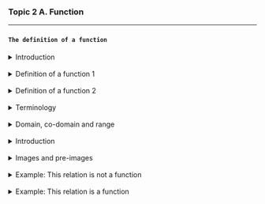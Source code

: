 ### Topic 2 A. Function

---

#### `The definition of a function`

<details>
  <summary>Introduction</summary>
  
A function is a relation that assigns exactly one output to each input from a given set.

The concept of a funciton is a central to computer programming.

Most of what a programmer writes consists of "functions" that do parts of the work of the program.

</details>

<br/>

<details>
  <summary>Definition of a function 1</summary>
  
<img src="./definition of a function.png" width="300px"/>

This function takes an element of the set 1 and maps it to an element of the set 2

</details>

<br/>

<details>
  <summary>Definition of a function 2</summary>
  
`Definition`: A function `f` from a set `A` to a set `B` is an assignement of exactly one element of `B` to each element of `A`.

If f is a fucntion from A to B we write:
    
    `f: A -> B`

This can be read as `f maps A to B`


The expression

`x ∈ A: x ↦ f(x) = y where y ∈ B`

is read as: "For each element x in set A , x is mapped to f(x) = y, where y is in set B"

Breakdown:

- x ∈ A: "x is an element of set A" (the domain)
- x → f(x): "x is mapped to f(x)"
- f(x) = y: "the output of the function f at x is y"
- y ∈ B: "y belongs to set B" (the codomain)

</details>

<br/>

<details>
  <summary>Terminology</summary>
  
Given a function: `f: A -> B` 

`x ∈ A -> f(x) = y ∈ B`

A is the set of inputs and is called the domain of f. We write $D_f$ = A .
B is the set containing the outputs and is called the co-domain of f. We 
write co-$D_f$ = B.

The set of outputs is called the range of f and it is written as $R_f$.

y is called the image of x, whereas x is called the pre-image of y.
We write `f(x) = y`

</details>

<br/>

<details>
  <summary>Domain, co-domain and range</summary>

  <br/>
  
<img src="./domain, co-domain.png" width="400px"/>

<br/>

Domain: $D_f$ = A = {on, sea, land, sky}

Co-domain: Co-$D_f$ = B = {1,2,3,4,5,6}

Range: $R_f$ = {2,3,4}

</details>

<br />

<details>
  <summary>Introduction</summary>
  
A function is a relation that assigns exactly one output to each input from a given set.

The concept of a funciton is a central to computer programming.

Most of what a programmer writes consists of "functions" that do parts of the work of the program.

</details>

<br/>

<details>
  <summary>Images and pre-images</summary>

  <br/>
  
<img src="./images.png" width="600px"/>

</details>

<br/>

<details>
  <summary>Example: This relation is not a function</summary>

  <br/>
  
<img src="./example_1.png" width="500px"/>

</details>

<br/>

<details>
  <summary>Example: This relation is a function</summary>

  <br/>
  
<img src="./example_2.png" width="500px"/>

</details>

<br/>